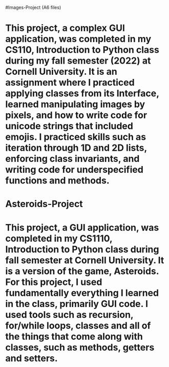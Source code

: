 #Images-Project (A6 files)
# This project, a complex GUI application, was completed in my CS110, Introduction to Python class during my fall semester (2022) at Cornell University. It is an assignment where I practiced applying classes from its Interface, learned manipulating images by pixels, and how to write code for unicode strings that included emojis. I practiced skills such as iteration through 1D and 2D lists, enforcing class invariants, and writing code for underspecified functions and methods.





# Asteroids-Project
# This project, a GUI application, was completed in my CS1110, Introduction to Python class during fall semester at Cornell University. It is a version of the game, Asteroids. For this project, I used fundamentally everything I learned in the class, primarily GUI code. I used tools such as recursion, for/while loops, classes and all of the things that come along with classes, such as methods, getters and setters. 
